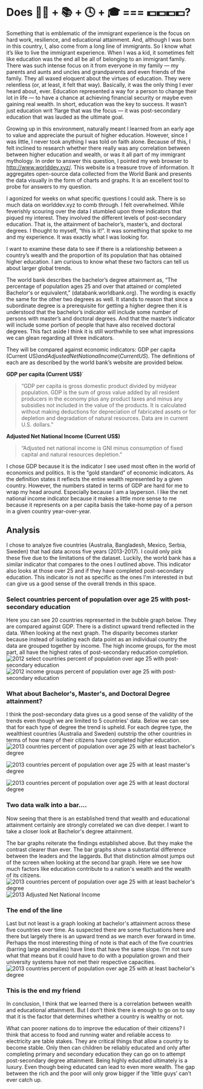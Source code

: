   
#  Does 👩‍🏫 + 📚 + 🕓 + 🎓 === 💵💵💵💵?
Something that is emblematic of the immigrant experience is the focus on hard work, resilience, and educational attainment. And, although I was born in this country, I, also come from a long line of immigrants. So I know what it’s like to live the immigrant experience. When I was a kid, it sometimes felt like education was the end all be all of belonging to an immigrant family. There was such intense focus on it from everyone in my family — my parents and aunts and uncles and grandparents and even friends of the family. They all waxed eloquent about the virtues of education. They were relentless (or, at least, it felt that way). Basically, it was the only thing I ever heard about, ever. Education represented a way for a person to change their lot in life — to have a chance at achieving financial security or maybe even gaining real wealth. In short, education was the key to success. It wasn’t just education writ ?large that was the focus — it was post-secondary education that was lauded as the ultimate goal. 
 
Growing up in this environment, naturally meant I learned from an early age to value and appreciate the pursuit of higher education. However, since I was little, I never took anything I was told on faith alone. Because of this, I felt inclined to research whether there really was any correlation between between higher education and wealth, or was it all part of my immigrant mythology. In order to answer this question, I pointed my web browser to http://www.worlddev.xyz/. This website is a treasure trove of information. It aggregates open-source data collected from the World Bank and presents the data visually in the form of charts and graphs. It is an excellent tool to probe for answers to my question. 
 
I agonized for weeks on what specific questions I could ask. There is so much data on worlddev.xyz to comb through. I felt overwhelmed. While feverishly scouring over the data I stumbled upon three indicators that piqued my interest. They involved the different levels of post-secondary education. That is, the attainment of bachelor’s, master’s, and doctoral degrees. I thought to myself, “this is it!”. It was something that spoke to me and my experience. It was exactly what I was looking for. 
 
I want to examine these data to see if there is a relationship between a country’s wealth and the proportion of its population that has obtained higher education. I am curious to know what these two factors can tell us about larger global trends. 
 
The world bank describes the bachelor’s degree attainment as, “The percentage of population ages 25 and over that attained or completed Bachelor's or equivalent,” (databank.worldbank.org). The wording is exactly the same for the other two degrees as well. It stands to reason that since a subordinate degree is a prerequisite for getting a higher degree then it is understood that the bachelor’s indicator will include some number of persons with master’s and doctoral degrees. And that the master’s indicator will include some portion of people that have also received doctoral degrees. This fact aside I think it is still worthwhile to see what impressions we can glean regarding all three indicators. 
 
They will be compared against economic indicators: GDP per capita (Current US$) and Adjusted Net National Income (Current US$). The definitions of each are as described by the world bank’s website are provided below.
 
**GDP per capita (Current US$)**`
 
>“GDP per capita is gross domestic product divided by midyear population. GDP is the sum of gross value added by all resident producers in the economy plus any product taxes and minus any subsidies not included in the value of the products. It is calculated without making deductions for depreciation of fabricated assets or for depletion and degradation of natural resources. Data are in current U.S. dollars.”
        
**Adjusted Net National Income (Current US$)**
 
>“Adjusted net national income is GNI minus consumption of fixed capital and natural resources depletion.”
 
I chose GDP because it is the indicator I see used most often in the world of economics and politics. It is the “gold standard” of economic indicators. As the definition states it reflects the entire wealth represented by a given country. However, the numbers stated in terms of GDP are hard for me to wrap my head around. Especially because I am a layperson. I like the net national income indicator because it makes a little more sense to me because it represents on a per capita basis the take-home pay of a person in a given country year-over-year.
 
## Analysis
 
I chose to analyze five countries (Australia, Bangladesh, Mexico, Serbia, Sweden) that had data across five years (2013-2017). I could only pick these five due to the limitations of the dataset. Luckily, the world bank has a similar indicator that compares to the ones I outlined above. 
This indicator also looks at those over 25 and if they have completed post-secondary education. This indicator is not as specific as the ones I'm interested in but can give us a good sense of the overall trends in this space.
 
 
### Select countries percent of population over age 25 with post-secondary education
Here you can see 20 countries represented in the bubble graph below. They are compared against GDP. There is a distinct upward trend reflected in the data. When looking at the next graph. The disparity becomes starker because instead of isolating each data point as an individual country the data are grouped together by income. The high income groups, for the most part, all have the highest rates of post-secondary reducation completion.
![2012 select countries percent of population over age 25 with post-secondary education](./charts/2012country_post2nd.png)
![2012 income groups percent of population over age 25 with post-secondary education](./charts/2012income_post2nd.png)
 
 
 
### What about Bachelor's, Master's, and Doctoral Degree attainment?
 
I think the post-secondary data gives us a good sense of the validity of the trends even though we are limited to 5 countries' data. Below we can see that for each type of degree the trend is upheld. For each degree type, the wealthiest countries (Australia and Sweden) outstrip the other countries in terms of how many of their citizens have completed higher education.
![2013 countries percent of population over age 25 with at least bachelor's degree](./charts/2017country_bach.png)
 
![2013 countries percent of population over age 25 with at least master's degree](./charts/2013country_mast.png)
 
 
![2013 countries percent of population over age 25 with at least doctoral degree](./charts/2013country_phd.png)
 
### Two data walk into a bar....
 
Now seeing that there is an established trend that wealth and educational attainment certainly are strongly correlated we can dive deeper. I want to take a closer look at Bachelor's degree attainment. 
 
The bar graphs reiterate the findings established above. But they make the contrast clearer than ever. The bar graphs show a substantial difference between the leaders and the laggards. But that distinction almost jumps out of the screen when looking at the second bar graph. Here we see how much factors like education contribute to a nation's wealth and the wealth of its citizens.
![2013 countries percent of population over age 25 with at least bachelor's degree](./charts/2013bachelors_bar.png)
![2013 Adjusted Net National Income](./charts/2013income_bar.png)
 
### The end of the line
 
Last but not least is a graph looking at bachelor's attainment across these five countries over time. As suspected there are some fluctuations here and there but largely there is an upward trend as we march ever forward in time. Perhaps the most interesting thing of note is that each of the five countries (barring large anomalies) have lines that have the same slope. I'm not sure what that means but it could have to do with a population grown and their university systems have not met their respective capacities. 
![2013 countries percent of population over age 25 with at least bachelor's degree](./charts/2013bachelors_line.png)
 
### This is the end my friend
 
In conclusion, I think that we learned there is a correlation between wealth and educational attainment. But I don’t think there is enough to go on to say that it is the factor that determines whether a country is wealthy or not.
 
What can poorer nations do to improve the education of their citizens? I think that access to food and running water and reliable access to electricity are table stakes. They are critical things that allow a country to become stable. Only then can children be reliably educated and only after completing primary and secondary education they can go on to attempt post-secondary degree attainment. Being highly educated ultimately is a luxury. Even though being educated can lead to even more wealth. The gap between the rich and the poor will only grow bigger if the ‘little guys’ can’t ever catch up.